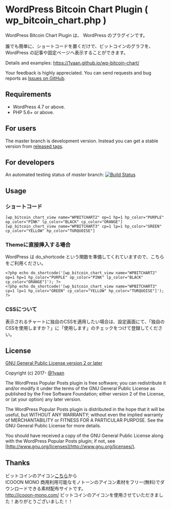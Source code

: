 WordPress Bitcoin Chart Plugin ( wp_bitcoin_chart.php )
========

WordPress Bitcoin Chart Plugin は、 WordPress のプラグインです。

誰でも簡単に、ショートコードを置くだけで、ビットコインのグラフを、 WordPress の記事や固定ページへ表示することができます。

Details and examples: https://1yaan.github.io/wp-bitcoin-chart/

Your feedback is highly appreciated. You can send requests and bug reports as [Issues on GitHub](https://github.com/1yaan/wp-bitcoin-chart).

## Requirements

* WordPress 4.7 or above.
* PHP 5.6+ or above.

## For users

The master branch is development version.
Instead you can get a stable version from [released tags](https://github.com/1yaan/wp-bitcoin-chart/releases).

## For developers

An automated testing status of *master* branch: [![Build Status](https://travis-ci.org/1yaan/wp-bitcoin-chart.svg?branch=master)](https://travis-ci.org/1yaan/wp-bitcoin-chart)

## Usage

### ショートコード

  ```
  [wp_bitcoin_chart_view name="WPBITCHART2" op=1 hp=1 hp_color="PURPLE" op_color="PINK" lp_color="BLACK" cp_color="ORANGE"]
  [wp_bitcoin_chart_view name="WPBITCHART3" cp=1 lp=1 hp_color="GREEN" cp_color="YELLOW" hp_color="TURQUOISE"]
  ```

### Themeに直接挿入する場合

WordPress は do_shortcode という関数を準備してくれていますので、こちらをご利用ください。

  ```
  <?php echo do_shortcode('[wp_bitcoin_chart_view name="WPBITCHART2" op=1 hp=1 hp_color="PURPLE" op_color="PINK" lp_color="BLACK" cp_color="ORANGE"]'); ?>
  <?php echo do_shortcode('[wp_bitcoin_chart_view name="WPBITCHART3" cp=1 lp=1 hp_color="GREEN" cp_color="YELLOW" hp_color="TURQUOISE"]'); ?>
  ```

### CSSについて

表示されるチャートに独自のCSSを適用したい場合は、設定画面にて、「独自のCSSを使用しますか？」に「使用します」のチェックをつけて登録してください。

## License

[GNU General Public License version 2 or later](http://www.gnu.org/licenses/gpl-2.0.html)

Copyright (c) 2017- [@1yaan](https://twitter.com/1yaan)

The WordPress Popular Posts plugin is free software; you can redistribute it and/or
modify it under the terms of the GNU General Public License
as published by the Free Software Foundation; either version 2
of the License, or (at your option) any later version.

The WordPress Popular Posts plugin is distributed in the hope that it will be useful,
but WITHOUT ANY WARRANTY; without even the implied warranty of
MERCHANTABILITY or FITNESS FOR A PARTICULAR PURPOSE.  See the
GNU General Public License for more details.

You should have received a copy of the GNU General Public License
along with the WordPress Popular Posts plugin; if not, see [http://www.gnu.org/licenses](http://www.gnu.org/licenses/).

## Thanks

ビットコインのアイコン[こちら](http://icooon-mono.com/10328-%E7%99%BD%E6%8A%9C%E3%81%8D%E3%81%AE%E3%83%93%E3%83%83%E3%83%88%E3%82%B3%E3%82%A4%E3%83%B3%E3%82%A2%E3%82%A4%E3%82%B3%E3%83%B32/)から  
ICOOON MONO 商用利用可能なモノトーンのアイコン素材をフリー(無料)でダウンロードできる素材配布サイトです。  
http://icooon-mono.com/
ビットコインのアイコンを使用させていただきました！ありがとうございました！！
